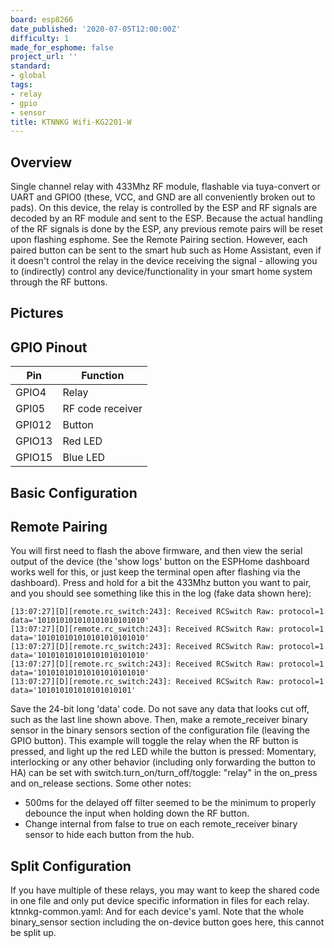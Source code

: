 ```yaml
---
board: esp8266
date_published: '2020-07-05T12:00:00Z'
difficulty: 1
made_for_esphome: false
project_url: ''
standard:
- global
tags:
- relay
- gpio
- sensor
title: KTNNKG Wifi-KG2201-W
---
```


## Overview

Single channel relay with 433Mhz RF module, flashable via tuya-convert or UART and GPIO0 (these, VCC, and GND are all conveniently broken out to pads). On this device, the relay is controlled by the ESP and RF signals are decoded by an RF module and sent to the ESP.
Because the actual handling of the RF signals is done by the ESP, any previous remote pairs will be reset upon flashing esphome. See the Remote Pairing section. However, each paired button can be sent to the smart hub such as Home Assistant, even if it doesn't control the relay in the device receiving the signal - allowing you to (indirectly) control any device/functionality in your smart home system through the RF buttons.

## Pictures

## GPIO Pinout

| Pin    | Function         |
| ------ | ---------------- |
| GPIO4  | Relay            |
| GPI05  | RF code receiver |
| GPI012 | Button           |
| GPIO13 | Red LED          |
| GPIO15 | Blue LED         |

## Basic Configuration

## Remote Pairing

You will first need to flash the above firmware, and then view the serial output of the device (the 'show logs' button on the ESPHome dashboard works well for this, or just keep the terminal open after flashing via the dashboard). Press and hold for a bit the 433Mhz button you want to pair, and you should see something like this in the log (fake data shown here):
```console
[13:07:27][D][remote.rc_switch:243]: Received RCSwitch Raw: protocol=1 data='101010101010101010101010'
[13:07:27][D][remote.rc_switch:243]: Received RCSwitch Raw: protocol=1 data='101010101010101010101010'
[13:07:27][D][remote.rc_switch:243]: Received RCSwitch Raw: protocol=1 data='101010101010101010101010'
[13:07:27][D][remote.rc_switch:243]: Received RCSwitch Raw: protocol=1 data='101010101010101010101010'
[13:07:27][D][remote.rc_switch:243]: Received RCSwitch Raw: protocol=1 data='101010101010101010101'
```
Save the 24-bit long 'data' code. Do not save any data that looks cut off, such as the last line shown above. Then, make a remote_receiver binary sensor in the binary sensors section of the configuration file (leaving the GPIO button). This example will toggle the relay when the RF button is pressed, and light up the red LED while the button is pressed:
Momentary, interlocking or any other behavior (including only forwarding the button to HA) can be set with switch.turn_on/turn_off/toggle: "relay" in the on_press and on_release sections.
Some other notes:
- 500ms for the delayed off filter seemed to be the minimum to properly debounce the input when holding down the RF button.
- Change internal from false to true on each remote_receiver binary sensor to hide each button from the hub.

## Split Configuration

If you have multiple of these relays, you may want to keep the shared code in one file and only put device specific information in files for each relay.
ktnnkg-common.yaml:
And for each device's yaml. Note that the whole binary_sensor section including the on-device button goes here, this cannot be split up.